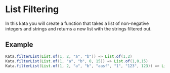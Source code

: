 # List Filtering

In this kata you will create a function that takes a list of non-negative integers and strings and returns a new list with the strings filtered out.

## Example

```java
Kata.filterList(List.of(1, 2, "a", "b")) => List.of(1,2)
Kata.filterList(List.of(1, "a", "b", 0, 15)) => List.of(1,0,15)
Kata.filterList(List.of(1, 2, "a", "b", "aasf", "1", "123", 123)) => List.of(1, 2, 123)
```

